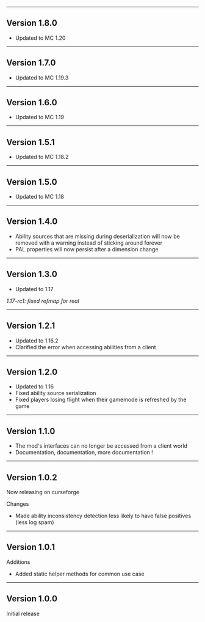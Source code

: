 ------------------------------------------------------
Version 1.8.0
------------------------------------------------------
- Updated to MC 1.20
------------------------------------------------------
Version 1.7.0
------------------------------------------------------
- Updated to MC 1.19.3

------------------------------------------------------
Version 1.6.0
------------------------------------------------------
- Updated to MC 1.19

------------------------------------------------------
Version 1.5.1
------------------------------------------------------
- Updated to MC 1.18.2

------------------------------------------------------
Version 1.5.0
------------------------------------------------------
- Updated to MC 1.18

------------------------------------------------------
Version 1.4.0
------------------------------------------------------
- Ability sources that are missing during deserialization will now be removed with a warning instead of sticking around forever
- PAL properties will now persist after a dimension change

------------------------------------------------------
Version 1.3.0
------------------------------------------------------
- Updated to 1.17

*1.17-rc1: fixed refmap for real*

------------------------------------------------------
Version 1.2.1
------------------------------------------------------
- Updated to 1.16.2
- Clarified the error when accessing abilities from a client

------------------------------------------------------
Version 1.2.0
------------------------------------------------------
- Updated to 1.16
- Fixed ability source serialization
- Fixed players losing flight when their gamemode is refreshed by the game

------------------------------------------------------
Version 1.1.0
------------------------------------------------------
- The mod's interfaces can no longer be accessed from a client world
- Documentation, documentation, more documentation !

------------------------------------------------------
Version 1.0.2
------------------------------------------------------
Now releasing on curseforge

Changes  
- Made ability inconsistency detection less likely to have false positives (less log spam)

------------------------------------------------------
Version 1.0.1
------------------------------------------------------
Additions  
- Added static helper methods for common use case

------------------------------------------------------
Version 1.0.0
------------------------------------------------------
Initial release
